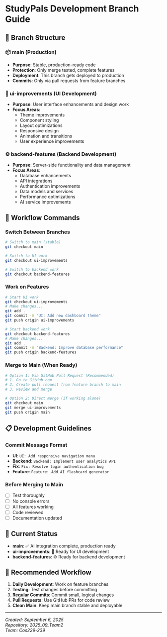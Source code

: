 # StudyPals Development Branch Guide

## 🌳 Branch Structure

### 📦 **main** (Production)
- **Purpose**: Stable, production-ready code
- **Protection**: Only merge tested, complete features
- **Deployment**: This branch gets deployed to production
- **Commits**: Only via pull requests from feature branches

### 🎨 **ui-improvements** (UI Development)
- **Purpose**: User interface enhancements and design work
- **Focus Areas**:
  - Theme improvements
  - Component styling
  - Layout optimizations
  - Responsive design
  - Animation and transitions
  - User experience improvements

### ⚙️ **backend-features** (Backend Development)  
- **Purpose**: Server-side functionality and data management
- **Focus Areas**:
  - Database enhancements
  - API integrations
  - Authentication improvements
  - Data models and services
  - Performance optimizations
  - AI service improvements

## 🔄 Workflow Commands

### Switch Between Branches
```bash
# Switch to main (stable)
git checkout main

# Switch to UI work
git checkout ui-improvements

# Switch to backend work  
git checkout backend-features
```

### Work on Features
```bash
# Start UI work
git checkout ui-improvements
# Make changes...
git add .
git commit -m "UI: Add new dashboard theme"
git push origin ui-improvements

# Start backend work
git checkout backend-features  
# Make changes...
git add .
git commit -m "Backend: Improve database performance"
git push origin backend-features
```

### Merge to Main (When Ready)
```bash
# Option 1: Via GitHub Pull Request (Recommended)
# 1. Go to GitHub.com
# 2. Create pull request from feature branch to main
# 3. Review and merge

# Option 2: Direct merge (if working alone)
git checkout main
git merge ui-improvements
git push origin main
```

## 📋 Development Guidelines

### Commit Message Format
- **UI**: `UI: Add responsive navigation menu`
- **Backend**: `Backend: Implement user analytics API`
- **Fix**: `Fix: Resolve login authentication bug`
- **Feature**: `Feature: Add AI flashcard generator`

### Before Merging to Main
- [ ] Test thoroughly
- [ ] No console errors
- [ ] All features working
- [ ] Code reviewed
- [ ] Documentation updated

## 🚀 Current Status

- **main**: ✅ AI integration complete, production ready
- **ui-improvements**: 🎨 Ready for UI development
- **backend-features**: ⚙️ Ready for backend development

## 🎯 Recommended Workflow

1. **Daily Development**: Work on feature branches
2. **Testing**: Test changes before committing
3. **Regular Commits**: Commit small, logical changes
4. **Pull Requests**: Use GitHub PRs for code review
5. **Clean Main**: Keep main branch stable and deployable

---
*Created: September 6, 2025*  
*Repository: 2025_09_Team2*  
*Team: Cos229-239*
